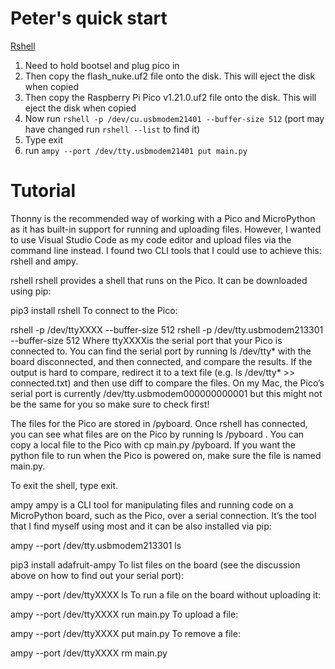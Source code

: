 # Peter's quick start

[Rshell](https://www.coderdojotc.org/micropython/advanced-labs/11-rshell/)


1. Need to hold bootsel and plug pico in
2. Then copy the flash_nuke.uf2 file onto the disk. This will eject the disk when copied
3. Then copy the Raspberry Pi Pico v1.21.0.uf2 file onto the disk. This will eject the disk when copied
4. Now run `rshell -p /dev/cu.usbmodem21401 --buffer-size 512` (port may have changed run `rshell --list` to find it)
5. Type exit
6. run `ampy --port /dev/tty.usbmodem21401 put main.py`

# Tutorial

Thonny is the recommended way of working with a Pico and MicroPython as it has built-in support for running and uploading files. However, I wanted to use Visual Studio Code as my code editor and upload files via the command line instead. I found two CLI tools that I could use to achieve this: rshell and ampy.

rshell
rshell provides a shell that runs on the Pico. It can be downloaded using pip:

pip3 install rshell
To connect to the Pico:

rshell -p /dev/ttyXXXX --buffer-size 512
rshell -p /dev/tty.usbmodem213301 --buffer-size 512
Where ttyXXXXis the serial port that your Pico is connected to. You can find the serial port by running ls /dev/tty*
with the board disconnected, and then connected, and compare the results. If the output is hard to compare, redirect it to a text file (e.g. ls /dev/tty* >> connected.txt) and then use diff to compare the files. On my Mac, the Pico’s serial port is currently /dev/tty.usbmodem000000000001 but this might not be the same for you so make sure to check first!

The files for the Pico are stored in /pyboard. Once rshell has connected, you can see what files are on the Pico by running ls /pyboard . You can copy a local file to the Pico with cp main.py /pyboard. If you want the python file to run when the Pico is powered on, make sure the file is named main.py.

To exit the shell, type exit.

ampy
ampy is a CLI tool for manipulating files and running code on a MicroPython board, such as the Pico, over a serial connection. It’s the tool that I find myself using most and it can be also installed via pip:

ampy --port /dev/tty.usbmodem213301 ls

pip3 install adafruit-ampy
To list files on the board (see the discussion above on how to find out your serial port):

ampy --port /dev/ttyXXXX ls
To run a file on the board without uploading it:

ampy --port /dev/ttyXXXX run main.py
To upload a file:

ampy --port /dev/ttyXXXX put main.py
To remove a file:

ampy --port /dev/ttyXXXX rm main.py